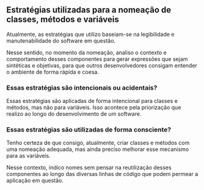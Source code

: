## Estratégias utilizadas para a nomeação de classes, métodos e variáveis

Atualmente, as estratégias que utilizo baseiam-se na legibilidade e manutenabilidade do software em questão.

Nesse sentido, no momento da nomeação, analiso o contexto e comportamento desses componentes para gerar expressões que sejam sintéticas e objetivas, para que outros desenvolvedores consigam entender o ambiente de forma rápida e coesa.

### Essas estratégias são intencionais ou acidentais?

Essas estratégias são aplicadas de forma intencional para classes e métodos, mas não para variáveis. Isso acontece pela priorização que realizo ao longo do desenvolvimento de um software.

### Essas estratégias são utilizadas de forma consciente?

Tenho certeza de que consigo, atualmente, criar classes e métodos com uma nomeação adequada, mas ainda preciso melhorar esse mecanismo para as variáveis.

Nesse contexto, indico nomes sem pensar na reutilização desses componentes ao longo das diversas linhas de código que podem permear a aplicação em questão.
